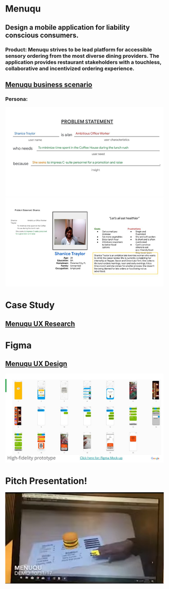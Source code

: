 # Menuqu

## Design a mobile application for liability conscious consumers. 

### Product: Menuqu strives to be lead platform for accessible sensory ordering from the most diverse dining providers. The application provides restaurant stakeholders with a touchless, collaborative and incentivized ordering experience.

## [Menuqu business scenario](https://docs.google.com/document/d/13jNWOHsXKtuwfdZQyX_y4RXMnfrsfj6BTEyxEFbluJM/edit?usp=sharing)

### Persona:  

![screenshot](https://github.com/steven-barkley/App-Menuqu-2022/blob/master/Media/Problem_Statement_Menuqu.jpg)
![screenshot](https://github.com/steven-barkley/App-Menuqu-2022/blob/master/Media/User_Persona_Menuqu.jpg)

# Case Study 
## [Menuqu UX Research](https://docs.google.com/presentation/d/19jKW-446Ui4DQ3Vojbv2i300fHwIukrkpF14Rw9bAAs/edit?usp=sharing)

# Figma 
## [Menuqu UX Design](https://www.figma.com/proto/8CeLZALMAmzfl5Tb57lcID/Home-Panel?page-id=29%3A2&node-id=31%3A96&viewport=332%2C48%2C0.5&scaling=scale-down&starting-point-node-id=31%3A94)
![screenshot](https://github.com/steven-barkley/App-Menuqu-2022/blob/master/Media/Portfolio%20Project%20Menuqu%20-%20Mock%20ups.jpg)

# Pitch Presentation!

[![Watch preview](https://github.com/steven-barkley/App-Menuqu-2022/blob/master/Media/Menuqu_preview_image.PNG)](https://youtu.be/bvxNV57oka4?t=257)
